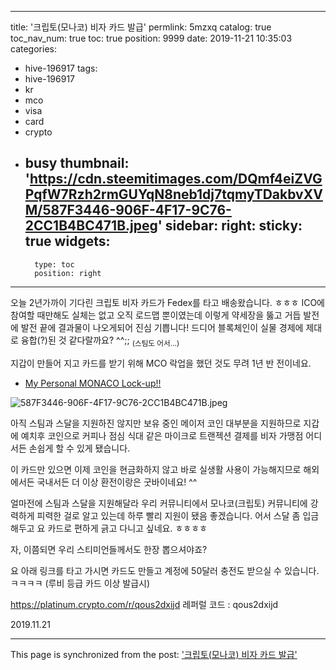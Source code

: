 
---
title: '크립토(모나코) 비자 카드 발급'
permlink: 5mzxq
catalog: true
toc_nav_num: true
toc: true
position: 9999
date: 2019-11-21 10:35:03
categories:
- hive-196917
tags:
- hive-196917
- kr
- mco
- visa
- card
- crypto
- busy
thumbnail: 'https://cdn.steemitimages.com/DQmf4eiZVGPqfW7Rzh2rmGUYqN8neb1dj7tqmyTDakbvXVM/587F3446-906F-4F17-9C76-2CC1B4BC471B.jpeg'
sidebar:
    right:
        sticky: true
widgets:
    -
        type: toc
        position: right
---


오늘 2년가까이 기다린 크립토 비자 카드가 Fedex를 타고 배송왔습니다. ㅎㅎㅎ ICO에 참여할 때만해도 실체는 없고 오직 로드맵 뿐이였는데 이렇게 약세장을 뚫고 거듭 발전에 발전 끝에 결과물이 나오게되어 진심 기쁩니다! 드디어 블록체인이 실물 경제에 제대로 융합(?)된 것 같다랄까요? ^^;; <sub>(스팀도 어서...)</sub>

지갑이 만들어 지고 카드를 받기 위해 MCO 락업을 했던 것도 무려 1년 반 전이네요.

* [My Personal MONACO Lock-up!!](https://steemit.com/cryptocurrency/@jaydih/4zy5d8-my-personal-monaco-lock-up)

![587F3446-906F-4F17-9C76-2CC1B4BC471B.jpeg](https://cdn.steemitimages.com/DQmf4eiZVGPqfW7Rzh2rmGUYqN8neb1dj7tqmyTDakbvXVM/587F3446-906F-4F17-9C76-2CC1B4BC471B.jpeg)

아직 스팀과 스달을 지원하진 않지만 보유 중인 메이저 코인 대부분을 지원하므로 지갑에 예치후 코인으로 커피나 점심 식대 같은 마이크로 트랜젝션 결제를 비자 가맹점 어디서든 손쉽게 할 수 있게 됐습니다. 

이 카드만 있으면 이제 코인을 현금화하지 않고 바로 실생활 사용이 가능해지므로 해외에서든 국내서든 더 이상 환전이랑은 굿바이네요! ^^

얼마전에 스팀과 스달을 지원해달라 우리 커뮤니티에서 모나코(크립토) 커뮤니티에 강력하게 피력한 걸로 알고 있는데 하루 빨리 지원이 됐음 좋겠습니다. 어서 스달 좀 입금해두고 요 카드로 편하게 긁고 다니고 싶네요. ㅎㅎㅎㅎ

자, 이쯤되면 우리 스티미언들께서도 한장 뽑으셔야죠? 

요 아래 링크를 타고 가시면 카드도 만들고 계정에 50달러 충전도 받으실 수 있습니다. ㅋㅋㅋㅋ (루비 등급 카드 이상 발급시)

https://platinum.crypto.com/r/qous2dxijd
레퍼럴 코드 : qous2dxijd

2019.11.21

- - -

This page is synchronized from the post: ['크립토(모나코) 비자 카드 발급'](https://steemit.com/@jaydih/5mzxq)
